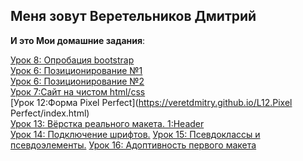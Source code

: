  Меня зовут Веретельников Дмитрий 
-------------------------
   **И это Мои домашние задания**:  
   
 [Урок 8: Опробация bootstrap](https://veretdmitry.github.io/L12/index.html)  
 [Урок 6: Позиционирование №1](https://veretdmitry.github.io/L6.Position/P-1/index.html)    
 [Урок 6: Позиционирование №2](https://veretdmitry.github.io/L6.Position/P-2/index.html)    
 [Урок 7:Сайт на чистом html/css](https://veretdmitry.github.io/L7.SITE№1/index.html)    
 [Урок 12:Форма Pixel Perfect](https://veretdmitry.github.io/L12.Pixel Perfect/index.html)  
 [Урок 13: Вёрстка реального макета. 1:Header](https://veretdmitry.github.io/L13.RealProject1/src/index.html)  
 [Урок 14: Подключение шрифтов.](https://veretdmitry.github.io/L14.Fonts/index.html) 
 [Урок 15: Псевдоклассы и псевдоэлементы.](https://veretdmitry.github.io/L15.Pseudo-elements/index.html) 
 [Урок 16: Aдоптивность первого макета](https://veretdmitry.github.io/L16.RealProject1/src/index.html)  
